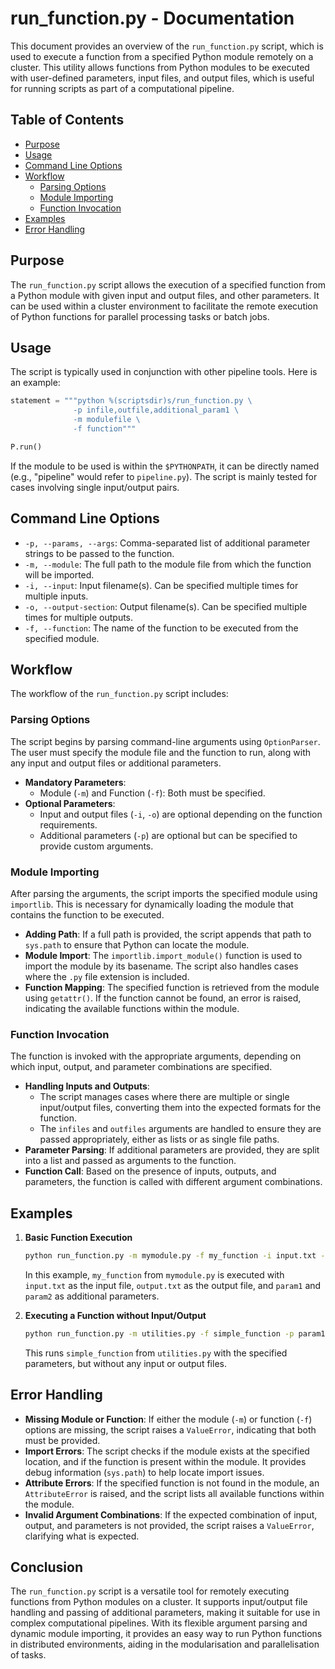 # run_function.py - Documentation

This document provides an overview of the `run_function.py` script, which is used to execute a function from a specified Python module remotely on a cluster. This utility allows functions from Python modules to be executed with user-defined parameters, input files, and output files, which is useful for running scripts as part of a computational pipeline.

## Table of Contents
- [Purpose](#purpose)
- [Usage](#usage)
- [Command Line Options](#command-line-options)
- [Workflow](#workflow)
  - [Parsing Options](#parsing-options)
  - [Module Importing](#module-importing)
  - [Function Invocation](#function-invocation)
- [Examples](#examples)
- [Error Handling](#error-handling)

## Purpose

The `run_function.py` script allows the execution of a specified function from a Python module with given input and output files, and other parameters. It can be used within a cluster environment to facilitate the remote execution of Python functions for parallel processing tasks or batch jobs.

## Usage

The script is typically used in conjunction with other pipeline tools. Here is an example:

```python
statement = """python %(scriptsdir)s/run_function.py \
              -p infile,outfile,additional_param1 \
              -m modulefile \
              -f function"""

P.run()
```

If the module to be used is within the `$PYTHONPATH`, it can be directly named (e.g., "pipeline" would refer to `pipeline.py`). The script is mainly tested for cases involving single input/output pairs.

## Command Line Options

- `-p, --params, --args`: Comma-separated list of additional parameter strings to be passed to the function.
- `-m, --module`: The full path to the module file from which the function will be imported.
- `-i, --input`: Input filename(s). Can be specified multiple times for multiple inputs.
- `-o, --output-section`: Output filename(s). Can be specified multiple times for multiple outputs.
- `-f, --function`: The name of the function to be executed from the specified module.

## Workflow

The workflow of the `run_function.py` script includes:

### Parsing Options

The script begins by parsing command-line arguments using `OptionParser`. The user must specify the module file and the function to run, along with any input and output files or additional parameters.

- **Mandatory Parameters**:
  - Module (`-m`) and Function (`-f`): Both must be specified.
- **Optional Parameters**:
  - Input and output files (`-i`, `-o`) are optional depending on the function requirements.
  - Additional parameters (`-p`) are optional but can be specified to provide custom arguments.

### Module Importing

After parsing the arguments, the script imports the specified module using `importlib`. This is necessary for dynamically loading the module that contains the function to be executed.

- **Adding Path**: If a full path is provided, the script appends that path to `sys.path` to ensure that Python can locate the module.
- **Module Import**: The `importlib.import_module()` function is used to import the module by its basename. The script also handles cases where the `.py` file extension is included.
- **Function Mapping**: The specified function is retrieved from the module using `getattr()`. If the function cannot be found, an error is raised, indicating the available functions within the module.

### Function Invocation

The function is invoked with the appropriate arguments, depending on which input, output, and parameter combinations are specified.

- **Handling Inputs and Outputs**:
  - The script manages cases where there are multiple or single input/output files, converting them into the expected formats for the function.
  - The `infiles` and `outfiles` arguments are handled to ensure they are passed appropriately, either as lists or as single file paths.
- **Parameter Parsing**: If additional parameters are provided, they are split into a list and passed as arguments to the function.
- **Function Call**: Based on the presence of inputs, outputs, and parameters, the function is called with different argument combinations.

## Examples

1. **Basic Function Execution**
   ```sh
   python run_function.py -m mymodule.py -f my_function -i input.txt -o output.txt -p param1,param2
   ```
   In this example, `my_function` from `mymodule.py` is executed with `input.txt` as the input file, `output.txt` as the output file, and `param1` and `param2` as additional parameters.

2. **Executing a Function without Input/Output**
   ```sh
   python run_function.py -m utilities.py -f simple_function -p param1,param2
   ```
   This runs `simple_function` from `utilities.py` with the specified parameters, but without any input or output files.

## Error Handling

- **Missing Module or Function**: If either the module (`-m`) or function (`-f`) options are missing, the script raises a `ValueError`, indicating that both must be provided.
- **Import Errors**: The script checks if the module exists at the specified location, and if the function is present within the module. It provides debug information (`sys.path`) to help locate import issues.
- **Attribute Errors**: If the specified function is not found in the module, an `AttributeError` is raised, and the script lists all available functions within the module.
- **Invalid Argument Combinations**: If the expected combination of input, output, and parameters is not provided, the script raises a `ValueError`, clarifying what is expected.

## Conclusion

The `run_function.py` script is a versatile tool for remotely executing functions from Python modules on a cluster. It supports input/output file handling and passing of additional parameters, making it suitable for use in complex computational pipelines. With its flexible argument parsing and dynamic module importing, it provides an easy way to run Python functions in distributed environments, aiding in the modularisation and parallelisation of tasks.

